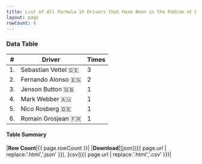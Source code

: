 ```yaml
---
title: List of All Formula 1® Drivers that Have Been in the Podium at Buddh International Circuit
layout: page
rowCount: 6
---
```


<canvas id="chart" width="400" height="180"></canvas>
<script>
var data = {
    "datasets": [
        {
            "backgroundColor": "#f3a935",
            "borderColor": "#f68639",
            "borderWidth": 1,
            "data": [
                3.0,
                2.0,
                1.0,
                1.0,
                1.0,
                1.0
            ],
            "label": "Times"
        }
    ],
    "labels": [
        "Sebastian Vettel",
        "Fernando Alonso",
        "Jenson Button",
        "Mark Webber",
        "Nico Rosberg",
        "Romain Grosjean"
    ]
};
var options = {
  legend: {
    display: false
  },
  scales: {
    xAxes: [{
      ticks: {
        beginAtZero: true,
        maxRotation: 180,
        display: window.innerWidth > 800
      }
    }],
    yAxes: [{
      ticks: {
        beginAtZero: true
      }
    }]
  },
  onResize: function(chart, size) {
    chart.options.scales.xAxes[0].ticks.display = size.width > 800;
  }
};
new Chart("chart", {
    data: data,
    type: 'bar',
    options: options
});
</script>



### Data Table

| # | Driver | Times |
|--|--|--|
| 1. | Sebastian Vettel 🇩🇪 | 3 |
| 2. | Fernando Alonso 🇪🇸 | 2 |
| 3. | Jenson Button 🇬🇧 | 1 |
| 4. | Mark Webber 🇦🇺 | 1 |
| 5. | Nico Rosberg 🇩🇪 | 1 |
| 6. | Romain Grosjean 🇫🇷 | 1 |

#### Table Summary

|**Row Count**|{{ page.rowCount }}|
|**Download**|[json]({{ page.url | replace:'.html','.json' }}), [csv]({{ page.url | replace:'.html','.csv' }})|
